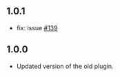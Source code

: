 ## 1.0.1
* fix: issue [#139](https://github.com/cph-cachet/carp.sensing-flutter/issues/139)

## 1.0.0
* Updated version of the old plugin.
